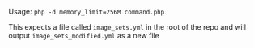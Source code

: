 Usage:
```php -d memory_limit=256M command.php```

This expects a file called `image_sets.yml` in the root of the repo and will output `image_sets_modified.yml` as a new file
